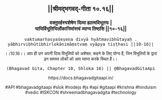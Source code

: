 <center><h2>||श्रीमद्‍भगवद्‍-गीता १०.१६||</h2>
<h3>वक्तुमर्हस्यशेषेण दिव्या ह्यात्मविभूतयः |<br/>याभिर्विभूतिभिर्लोकानिमांस्त्वं व्याप्य तिष्ठसि ||१०-१६||</h3>
<pre>vaktumarhasyaśeṣeṇa divyā hyātmavibhūtayaḥ .<br/>yābhirvibhūtibhirlokānimāṃstvaṃ vyāpya tiṣṭhasi ||10-16||</pre>
<p>।।10.16।। आप ही उन अपनी दिव्य विभूतियों को अशेषत: कहने के लिए योग्य हैं, जिन विभूतियों के द्वारा इन समस्त लोकों को आप व्याप्त करके स्थित हैं।।</p>
<pre>(Bhagavad Gita, Chapter 10, Shloka 16) || @BhagavadGitaApi</pre><p>https://docs.bhagavadgitaapi.in/</p><p>#API #bhagavadgitaapi #slok #nodejs #js #api #gitaapi #krishna #hinduism #vedic #ISKCON #shreemadbhagavadgita #technology</p></center>